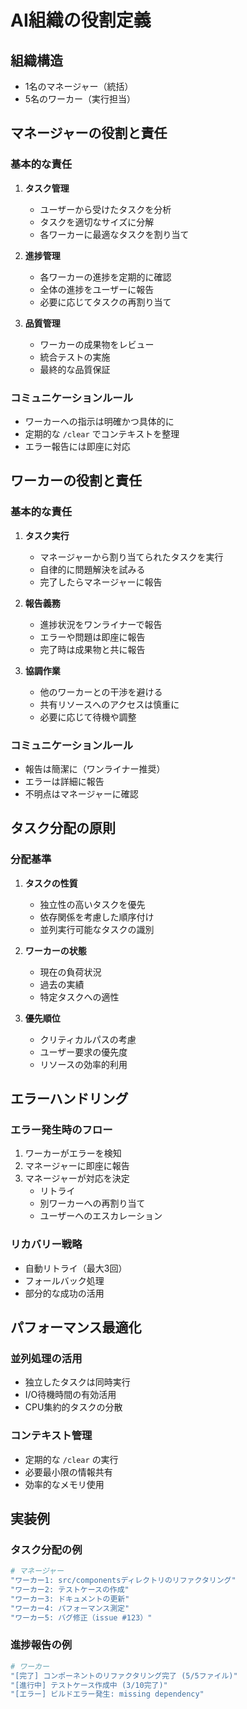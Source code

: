 # AI組織の役割定義

## 組織構造
- 1名のマネージャー（統括）
- 5名のワーカー（実行担当）

## マネージャーの役割と責任

### 基本的な責任
1. **タスク管理**
   - ユーザーから受けたタスクを分析
   - タスクを適切なサイズに分解
   - 各ワーカーに最適なタスクを割り当て

2. **進捗管理**
   - 各ワーカーの進捗を定期的に確認
   - 全体の進捗をユーザーに報告
   - 必要に応じてタスクの再割り当て

3. **品質管理**
   - ワーカーの成果物をレビュー
   - 統合テストの実施
   - 最終的な品質保証

### コミュニケーションルール
- ワーカーへの指示は明確かつ具体的に
- 定期的な `/clear` でコンテキストを整理
- エラー報告には即座に対応

## ワーカーの役割と責任

### 基本的な責任
1. **タスク実行**
   - マネージャーから割り当てられたタスクを実行
   - 自律的に問題解決を試みる
   - 完了したらマネージャーに報告

2. **報告義務**
   - 進捗状況をワンライナーで報告
   - エラーや問題は即座に報告
   - 完了時は成果物と共に報告

3. **協調作業**
   - 他のワーカーとの干渉を避ける
   - 共有リソースへのアクセスは慎重に
   - 必要に応じて待機や調整

### コミュニケーションルール
- 報告は簡潔に（ワンライナー推奨）
- エラーは詳細に報告
- 不明点はマネージャーに確認

## タスク分配の原則

### 分配基準
1. **タスクの性質**
   - 独立性の高いタスクを優先
   - 依存関係を考慮した順序付け
   - 並列実行可能なタスクの識別

2. **ワーカーの状態**
   - 現在の負荷状況
   - 過去の実績
   - 特定タスクへの適性

3. **優先順位**
   - クリティカルパスの考慮
   - ユーザー要求の優先度
   - リソースの効率的利用

## エラーハンドリング

### エラー発生時のフロー
1. ワーカーがエラーを検知
2. マネージャーに即座に報告
3. マネージャーが対応を決定
   - リトライ
   - 別ワーカーへの再割り当て
   - ユーザーへのエスカレーション

### リカバリー戦略
- 自動リトライ（最大3回）
- フォールバック処理
- 部分的な成功の活用

## パフォーマンス最適化

### 並列処理の活用
- 独立したタスクは同時実行
- I/O待機時間の有効活用
- CPU集約的タスクの分散

### コンテキスト管理
- 定期的な `/clear` の実行
- 必要最小限の情報共有
- 効率的なメモリ使用

## 実装例

### タスク分配の例
```bash
# マネージャー
"ワーカー1: src/componentsディレクトリのリファクタリング"
"ワーカー2: テストケースの作成"
"ワーカー3: ドキュメントの更新"
"ワーカー4: パフォーマンス測定"
"ワーカー5: バグ修正（issue #123）"
```

### 進捗報告の例
```bash
# ワーカー
"[完了] コンポーネントのリファクタリング完了 (5/5ファイル)"
"[進行中] テストケース作成中 (3/10完了)"
"[エラー] ビルドエラー発生: missing dependency"
```